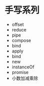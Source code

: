 # 手写系列

* offset
* reduce
* pipe
* compose
* bind
* apply
* bind
* new
* instanceOf
* promise
* 小数加减乘除
